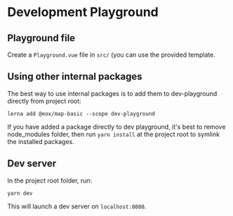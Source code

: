 # Development Playground

## Playground file
Create a `Playground.vue` file in `src/` (you can use the provided template.

## Using other internal packages
The best way to use internal packages is to add them to dev-playground directly from project root:
```
lerna add @eox/map-basic --scope dev-playground
```
 If you have added a package directly to dev playground, it's best to remove node_modules folder, then run `yarn install` at the project root to symlink the installed packages.

## Dev server
In the project root folder, run:
```
yarn dev
```
This will launch a dev server on `localhost:8080`.